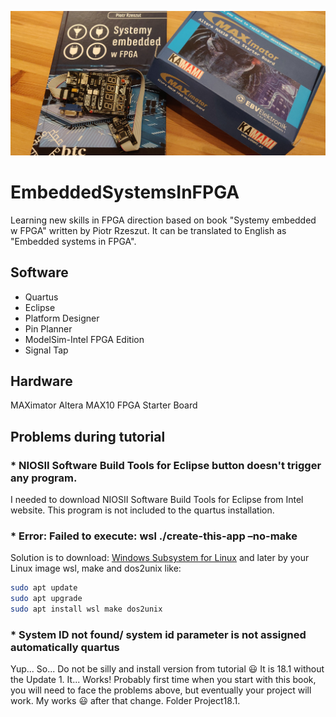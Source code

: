 ![ReadMeFoto](ReadMeFoto.jpg)
# EmbeddedSystemsInFPGA
Learning new skills in FPGA direction based on book "Systemy embedded w FPGA" written by Piotr Rzeszut. It can be translated to English as "Embedded systems in FPGA".

## Software
* Quartus
* Eclipse
* Platform Designer
* Pin Planner
* ModelSim-Intel FPGA Edition
* Signal Tap

## Hardware
MAXimator Altera MAX10 FPGA Starter Board

## Problems during tutorial
### * NIOSII Software Build Tools for Eclipse button doesn't trigger any program.
I needed to download NIOSII Software Build Tools for Eclipse from Intel website. This program is not included to the quartus installation.
### * Error: Failed to execute: wsl ./create-this-app –no-make
Solution is to download: [Windows Subsystem for Linux](https://docs.microsoft.com/en-us/windows/wsl/install-win10) and later by your Linux image wsl, make and dos2unix like:
``` bash
sudo apt update
sudo apt upgrade
sudo apt install wsl make dos2unix
```
### * System ID not found/ system id parameter is not assigned automatically quartus
Yup... So... Do not be silly and install version from tutorial :smiley: It is 18.1 without the Update 1. It... Works! Probably first time when you start with this book, you will need to face the problems above, but eventually your project will work. My works :smiley: after that change. Folder Project18.1.
